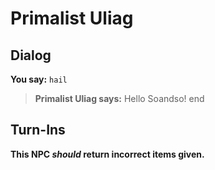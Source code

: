 # Primalist Uliag


## Dialog

**You say:** `hail`



>**Primalist Uliag says:** Hello Soandso!
end



## Turn-Ins



**This NPC *should* return incorrect items given.**






